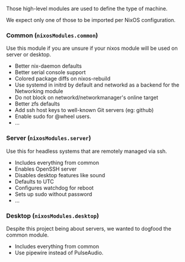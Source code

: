 Those high-level modules are used to define the type of machine.

We expect only one of those to be imported per NixOS configuration.

### Common (`nixosModules.common`)

Use this module if you are unsure if your nixos module will be used on server or desktop.

- Better nix-daemon defaults
- Better serial console support
- Colored package diffs on nixos-rebuild
- Use systemd in initrd by default and networkd as a backend for the
  Networking module
- Do not block on networkd/networkmanager's online target
- Better zfs defaults
- Add ssh host keys to well-known Git servers (eg: github)
- Enable sudo for @wheel users.
- ...

### Server (`nixosModules.server`)

Use this for headless systems that are remotely managed via ssh.

- Includes everything from common
- Enables OpenSSH server
- Disables desktop features like sound
- Defaults to UTC
- Configures watchdog for reboot
- Sets up sudo without password
- ...

### Desktop (`nixosModules.desktop`)

Despite this project being about servers, we wanted to dogfood the common module.

- Includes everything from common
- Use pipewire instead of PulseAudio.
